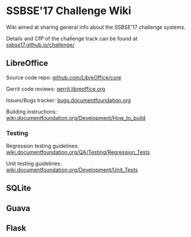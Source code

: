# SSBSE'17 Challenge Wiki
Wiki aimed at sharing general info about the SSBSE'17 challenge systems. 

Details and CfP of the challenge track can be found at [ssbse17.github.io/challenge/](http://ssbse17.github.io/challenge/)

## LibreOffice

Source code repo: [github.com/LibreOffice/core](https://github.com/LibreOffice/core)

Gerrit code reviews: [gerrit.libreoffice.org](https://gerrit.libreoffice.org)

Issues/Bugs tracker: [bugs.documentfoundation.org](https://bugs.documentfoundation.org/describecomponents.cgi?product=LibreOffice&format=guided)

Building instructions: [wiki.documentfoundation.org/Development/How_to_build](https://wiki.documentfoundation.org/Development/How_to_build)

### Testing 

Regression testing guidelines: [wiki.documentfoundation.org/QA/Testing/Regression_Tests](https://wiki.documentfoundation.org/QA/Testing/Regression_Tests)

Unit testing guidelines: [wiki.documentfoundation.org/Development/Unit_Tests](https://wiki.documentfoundation.org/Development/Unit_Tests)


## SQLite

## Guava

## Flask
